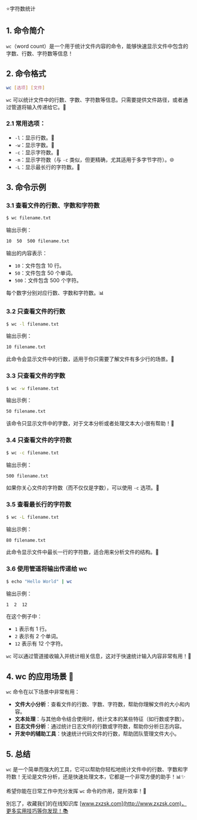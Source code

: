 ⭐字符数统计

## 1. 命令简介

`wc`（word count）是一个用于统计文件内容的命令，能够快速显示文件中包含的字数、行数、字符数等信息！

## 2. 命令格式

```bash
wc [选项] [文件]
```

`wc` 可以统计文件中的行数、字数、字符数等信息。只需要提供文件路径，或者通过管道将输入传递给它。🔄

### 2.1 **常用选项**：

- `-l`：显示行数。📝
- `-w`：显示字数。📏
- `-c`：显示字符数。🔡
- `-m`：显示字符数（与 `-c` 类似，但更精确，尤其适用于多字节字符）。🌐
- `-L`：显示最长行的字符数。📐

## 3. 命令示例

### 3.1 **查看文件的行数、字数和字符数**

```bash
$ wc filename.txt
```

输出示例：

```bash
10  50  500 filename.txt
```

输出的内容表示：
- `10`：文件包含 10 行。
- `50`：文件包含 50 个单词。
- `500`：文件包含 500 个字符。

每个数字分别对应行数、字数和字符数。📊

### 3.2 **只查看文件的行数**

```bash
$ wc -l filename.txt
```

输出示例：

```bash
10 filename.txt
```

此命令会显示文件中的行数，适用于你只需要了解文件有多少行的场景。📝

### 3.3 **只查看文件的字数**

```bash
$ wc -w filename.txt
```

输出示例：

```bash
50 filename.txt
```

该命令只显示文件中的字数，对于文本分析或者处理文本大小很有帮助！📏

### 3.4 **只查看文件的字符数**

```bash
$ wc -c filename.txt
```

输出示例：

```bash
500 filename.txt
```

如果你关心文件的字符数（而不仅仅是字数），可以使用 `-c` 选项。🔡

### 3.5 **查看最长行的字符数**

```bash
$ wc -L filename.txt
```

输出示例：

```bash
80 filename.txt
```

此命令显示文件中最长一行的字符数，适合用来分析文件的结构。📐

### 3.6 **使用管道将输出传递给 wc**

```bash
$ echo "Hello World" | wc
```

输出示例：

```bash
1  2  12
```

在这个例子中：
- `1` 表示有 1 行。
- `2` 表示有 2 个单词。
- `12` 表示有 12 个字符。

`wc` 可以通过管道接收输入并统计相关信息，这对于快速统计输入内容非常有用！🔄

## 4. wc 的应用场景 🎯

`wc` 命令在以下场景中非常有用：
- **文件大小分析**：查看文件的行数、字数、字符数，帮助你理解文件的大小和内容。
- **文本处理**：与其他命令结合使用时，统计文本的某些特征（如行数或字数）。
- **日志文件分析**：通过统计日志文件的行数或字符数，帮助你分析日志内容。
- **开发中的辅助工具**：快速统计代码文件的行数，帮助团队管理文件大小。

## 5. 总结

`wc` 是一个简单而强大的工具，它可以帮助你轻松地统计文件中的行数、字数和字符数！无论是文件分析，还是快速处理文本，它都是一个非常方便的助手！📊✨

希望你能在日常工作中充分发挥 `wc` 命令的作用，提升效率！🌟

别忘了，收藏我们的在线知识库 [www.zxzsk.com](http://www.zxzsk.com)，更多实用技巧等你发现！📚

